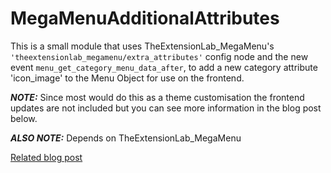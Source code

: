 # MegaMenuAdditionalAttributes

This is a small module that uses TheExtensionLab_MegaMenu's ```'theextensionlab_megamenu/extra_attributes'``` config node and the new event ```menu_get_category_menu_data_after```, to add a new category attribute 'icon_image' to the Menu Object for use on the frontend.

***NOTE:*** Since most would do this as a theme customisation the frontend updates are not included but you can see more information in the blog post below.

***ALSO NOTE:*** Depends on TheExtensionLab_MegaMenu

[Related blog post](http://blog.theextensionlab.com/extensions-customisation/2015/10/06/adding-a-custom-attribute-to-theextensionlab-mega-menu.html)
